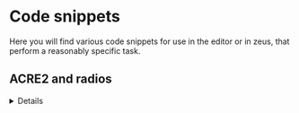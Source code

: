 # Code snippets

Here you will find various code snippets for use in the editor or in zeus, that perform a reasonably specific task.

## ACRE2 and radios

<details>
 
### Adding a radio rack to a vehicle
The following will add an AN/PRC-77 to the vehicle is it called on.
The radio will be accessible by the vehicle's driver and commander.  
  
```
if (isServer) then  
{
	[
		this,
		[
			"ACRE_VRC64",
			"Dashboard",
			"Dash",
			false,
			["driver", "commander"],
			[],
			"ACRE_PRC77",
			[],
			["intercom_1"]
		],
		false,
		{}
	] call acre_api_fnc_addRackToVehicle;
};
```
  
For use in the editor, place this code in the vehicle's init field.  
	For use in zeus, execute this code globally, replacing <b><em>this</em></b> with <b><em>_this</em></b>.

</details>
